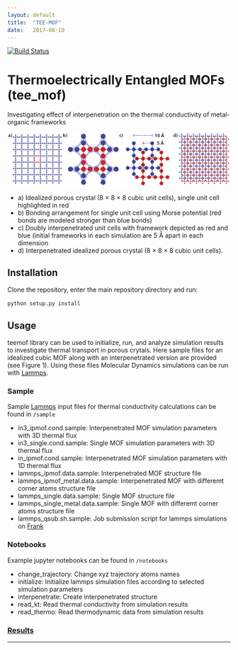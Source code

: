 ```yaml
---
layout: default
title:  "TEE-MOF"
date:   2017-08-10
---
```

[![Build Status](https://travis-ci.org/kbsezginel/tee_mof.svg?branch=master)](https://travis-ci.org/kbsezginel/tee_mof)

Thermoelectrically Entangled MOFs (tee_mof)
=============================================

Investigating effect of interpenetration on the thermal conductivity of metal-organic frameworks

<p align="center"> <img src="img/Fig1.png"> </p>

- a) Idealized porous crystal (8 × 8 × 8 cubic unit cells), single unit cell highlighted in red
- b) Bonding arrangement for single unit cell using Morse potential (red bonds are modeled stronger than blue bonds)
- c) Doubly interpenetrated unit cells with framework depicted as red and blue (initial frameworks in each simulation are 5 Å apart in each dimension
- d) Interpenetrated idealized porous crystal (8 × 8 × 8 cubic unit cells).

Installation
------------

Clone the repository, enter the main repository directory and run:

```
python setup.py install
```

Usage
-----
teemof library can be used to initialize, run, and analyze simulation results to investigate thermal transport in porous crytals. Here sample files for an idealized cubic MOF along with an interpenetrated version are provided (see Figure 1). Using these files Molecular Dynamics simulations can be run with [Lammps].

### Sample
Sample [Lammps] input files for thermal conductivity calculations can be found in `/sample`

- in3_ipmof.cond.sample: Interpenetrated MOF simulation parameters with 3D thermal flux
- in3_single.cond.sample: Single MOF simulation parameters with 3D thermal flux
- in_ipmof.cond.sample: Interpenetrated MOF simulation parameters with 1D thermal flux
- lammps_ipmof.data.sample: Interpenetrated MOF structure file
- lammps_ipmof_metal.data.sample: Interpenetrated MOF with differemt corner atoms structure file
- lammps_single.data.sample: Single MOF structure file
- lammps_single_metal.data.sample: Single MOF with differemt corner atoms structure file
- lammps_qsub.sh.sample: Job submission script for lammps simulations on [Frank]

### Notebooks
Example jupyter notebooks can be found in `/notebooks`

- change_trajectory: Change xyz trajectory atoms names
- initialize: Initialize lammps simulation files according to selected simulation parameters
- interpenetrate: Create interpenetrated structure
- read_kt: Read thermal conductivity from simulation results
- read_thermo: Read thermodynamic data from simulation results

### [Results](https://kbsezginel.github.io/tee_mof/results)

----------------------------------------------------------------------------------------------------
[Lammps]: http://lammps.sandia.gov/ "Lammps home page"
[Frank]: http://core.sam.pitt.edu/frank "Frank home page"
